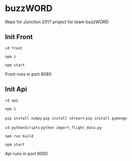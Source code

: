 # buzzWORD

Repo for Junction 2017 project for team buzzWORD

## Init Front

`cd front`

`npm i`

`npm start`

Front runs in port 8080

## Init Api

`cd api`

`npm i`

`pip install numpy` `pip install sklearn` `pip install pymongo`

`cd pythonScripts` `python import_flight_data.py`

`npm run build`

`npm start`

Api runs in port 8000
